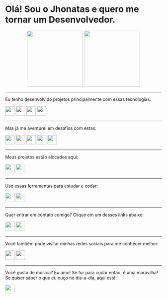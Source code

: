 # Olá! Sou o Jhonatas e quero me tornar um Desenvolvedor.
<div align="center">
  <img height="180em" src="https://github-readme-stats.vercel.app/api?username=jhdavidesouza">
  <img height="180em" src="https://github-readme-stats.vercel.app/api/top-langs/?username=jhdavidesouza&layout=compact&langs_count=7&theme="/>
</div>

---
Eu tenho desenvolvido projetos principalmente com essas tecnologias:

<div>
  <img height="30em" src="https://img.shields.io/badge/HTML5-E34F26?style=for-the-badge&logo=html5&logoColor=white">
  <img height="30em" src="https://img.shields.io/badge/CSS3-1572B6?style=for-the-badge&logo=css3&logoColor=white">
  <img height="30em" src="https://img.shields.io/badge/JavaScript-323330?style=for-the-badge&logo=javascript&logoColor=F7DF1E">
  <img height="30em" src="https://img.shields.io/badge/GIT-E44C30?style=for-the-badge&logo=git&logoColor=white">
</div>

---
Mas já me aventurei em desafios com estas:

<div>
  <img height="30em" src="https://img.shields.io/badge/Java-ED8B00?style=for-the-badge&logo=java&logoColor=white">
  <img height="30em" src="https://img.shields.io/badge/jQuery-0769AD?style=for-the-badge&logo=jquery&logoColor=white">
  <img height="30em" src="https://img.shields.io/badge/Vue.js-35495E?style=for-the-badge&logo=vuedotjs&logoColor=4FC08D">
  <img height="30em" src="https://img.shields.io/badge/nuxt.js-00C58E?style=for-the-badge&logo=nuxtdotjs&logoColor=white">
  <img height="30em" src="https://img.shields.io/badge/Vuetify-1867C0?style=for-the-badge&logo=vuetify&logoColor=white">
</div>

---
Meus projetos estão alocados aqui:

<div>
  <a href="https://codepen.io/jhdavidesouza" target="_blank"><img height="30em" src="https://img.shields.io/badge/Codepen-000000?style=for-the-badge&logo=codepen&logoColor=white"></a>
  <a href="https://github.com/jhdavidesouza" target="_blank"><img height="30em" src="https://img.shields.io/badge/GitHub-100000?style=for-the-badge&logo=github&logoColor=white"></a>
</div>

---
Uso essas ferramentas para estudar e codar:

<div>
  <img height="30em" src="https://img.shields.io/badge/Visual_Studio_Code-0078D4?style=for-the-badge&logo=visual%20studio%20code&logoColor=white">
  <img height="30em" src="https://img.shields.io/badge/Notion-000000?style=for-the-badge&logo=notion&logoColor=white">
</div>

---
Quer entrar em contato comigo? Clique em um desses links abaixo:

<div>
  <a href="mailto:jhdavidesouza@gmail.com" target="_blank"><img height="30em" src="https://img.shields.io/badge/Gmail-D14836?style=for-the-badge&logo=gmail&logoColor=white"></a>
  <a href="https://api.whatsapp.com/send?1=pt_BR&phone=5541992008589" target="_blank"><img height="30em" src="https://img.shields.io/badge/WhatsApp-25D366?style=for-the-badge&logo=whatsapp&logoColor=white"></a>
</div>

---
Você também pode visitar minhas redes sociais para me conhecer melhor:

<div>
  <a href="https://www.linkedin.com/in/jhdavidesouza/" target="_blank"><img height="30em" src="https://img.shields.io/badge/LinkedIn-0077B5?style=for-the-badge&logo=linkedin&logoColor=white"></a>
  <a href="https://instagram.com/tas.dev" target="_blank"><img height="30em" src="https://img.shields.io/badge/Instagram-E4405F?style=for-the-badge&logo=instagram&logoColor=white">
</a>
</div>

---
Você gosta de música? Eu amo! 
Se for para codar então, é uma maravilha! 
Se quiser saber o que eu ouço no dia-a-dia, aqui está:

<div>
  <a href="https://open.spotify.com/user/kyz7ik36esmwxf2emyadoe56y" target="_blank"><img height="30em" src="https://img.shields.io/badge/Spotify-1ED760?&style=for-the-badge&logo=spotify&logoColor=white"></a>
</div>

